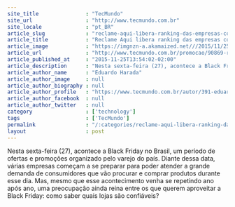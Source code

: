 ```yaml
---
site_title               : "TecMundo"
site_url                 : "http://www.tecmundo.com.br"
site_locale              : "pt_BR"
article_slug             : "reclame-aqui-libera-ranking-das-empresas-com-mais-reclamacoes"
article_title            : "Reclame Aqui libera ranking das empresas com mais reclamações"
article_image            : "https://imgnzn-a.akamaized.net///2015/11/25/25125322028207-t1200x480.jpg"
article_url              : "http://www.tecmundo.com.br/promocao/90869-reclame-libera-ranking-empresas-reclamacoes.htm"
article_published_at     : "2015-11-25T13:54:02-02:00"
article_description      : "Nesta sexta-feira (27), acontece a Black Friday no Brasil, um período de ofertas e promoções organizado pelo varejo do país. Diante dessa data, várias empresas começam a se preparar para poder atender a grande demanda de consumidores que vão procurar e comprar produtos durante esse dia. Mas, mesmo que esse acontecimento venha se repetindo ano após ano, uma preocupação ainda reina entre os que querem aproveitar a Black Friday: como saber quais lojas são confiáveis?"
article_author_name      : "Eduardo Harada"
article_author_image     : null
article_author_biography : null
article_author_profile   : "https://www.tecmundo.com.br/autor/391-eduardo-harada/"
article_author_facebook  : null
article_author_twitter   : null
category                 : ['technology']
tags                     : ['TecMundo']
permalink                : "/:categories/reclame-aqui-libera-ranking-das-empresas-com-mais-reclamacoes/"
layout                   : post
---
```


Nesta sexta-feira (27), acontece a Black Friday no Brasil, um período de ofertas e promoções organizado pelo varejo do país. Diante dessa data, várias empresas começam a se preparar para poder atender a grande demanda de consumidores que vão procurar e comprar produtos durante esse dia. Mas, mesmo que esse acontecimento venha se repetindo ano após ano, uma preocupação ainda reina entre os que querem aproveitar a Black Friday: como saber quais lojas são confiáveis?
